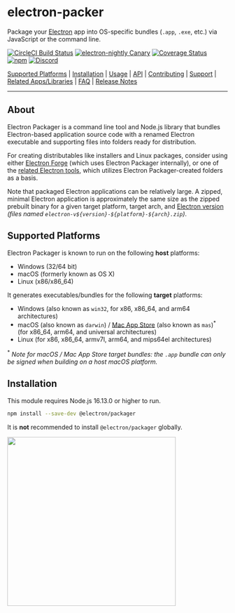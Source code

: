 # electron-packer

Package your [Electron](https://electronjs.org) app into OS-specific bundles (`.app`, `.exe`, etc.) via JavaScript or the command line.

[![CircleCI Build Status](https://circleci.com/gh/electron/packager/tree/main.svg?style=svg)](https://circleci.com/gh/electron/packager/tree/main)
[![electron-nightly Canary](https://github.com/electron/packager/actions/workflows/canary.yml/badge.svg)](https://github.com/electron/packager/actions/workflows/canary.yml)
[![Coverage Status](https://codecov.io/gh/electron/packager/branch/main/graph/badge.svg)](https://codecov.io/gh/electron/packager)
[![npm](https://img.shields.io/npm/v/@electron/packager.svg?style=flat)](https://npm.im/@electron/packager)
[![Discord](https://img.shields.io/discord/745037351163527189?color=blueviolet&logo=discord)](https://discord.com/invite/APGC3k5yaH)

[Supported Platforms](#supported-platforms) |
[Installation](#installation) |
[Usage](#usage) |
[API](https://electron.github.io/packager/main/) |
[Contributing](https://github.com/electron/packager/blob/main/CONTRIBUTING.md) |
[Support](https://github.com/electron/packager/blob/main/SUPPORT.md) |
[Related Apps/Libraries](#related) |
[FAQ](https://github.com/electron/packager/blob/main/docs/faq.md) |
[Release Notes](https://github.com/electron/packager/blob/main/NEWS.md)

----

## About

Electron Packager is a command line tool and Node.js library that bundles Electron-based application
source code with a renamed Electron executable and supporting files into folders ready for distribution.

For creating distributables like installers and Linux packages, consider using either [Electron
Forge](https://github.com/electron/forge) (which uses Electron Packager
internally), or one of the [related Electron tools](#distributable-creators), which utilizes
Electron Packager-created folders as a basis.

Note that packaged Electron applications can be relatively large. A zipped, minimal Electron
application is approximately the same size as the zipped prebuilt binary for a given target
platform, target arch, and [Electron version](https://github.com/electron/electron/releases)
_(files named `electron-v${version}-${platform}-${arch}.zip`)_.

## Supported Platforms

Electron Packager is known to run on the following **host** platforms:

* Windows (32/64 bit)
* macOS (formerly known as OS X)
* Linux (x86/x86_64)

It generates executables/bundles for the following **target** platforms:

* Windows (also known as `win32`, for x86, x86_64, and arm64 architectures)
* macOS (also known as `darwin`) / [Mac App Store](https://electronjs.org/docs/tutorial/mac-app-store-submission-guide/) (also known as `mas`)<sup>*</sup> (for x86_64, arm64, and universal architectures)
* Linux (for x86, x86_64, armv7l, arm64, and mips64el architectures)

<sup>*</sup> *Note for macOS / Mac App Store target bundles: the `.app` bundle can only be signed when building on a host macOS platform.*

## Installation

This module requires Node.js 16.13.0 or higher to run.

```sh
npm install --save-dev @electron/packager
```

It is **not** recommended to install `@electron/packager` globally.


<img align="center" src="https://tenor.com/es/view/coding-typing-big-brained-busy-sweating-gif-17808553" width="385px">